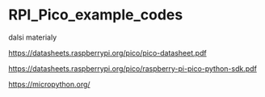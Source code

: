 # RPI_Pico_example_codes
dalsi materialy

https://datasheets.raspberrypi.org/pico/pico-datasheet.pdf

https://datasheets.raspberrypi.org/pico/raspberry-pi-pico-python-sdk.pdf

https://micropython.org/
